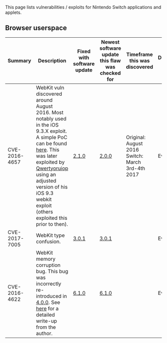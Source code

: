 This page lists vulnerabilities / exploits for Nintendo Switch
applications and
applets.

## Browser userspace

| Summary       | Description                                                                                                                                                                                                                                                                                                                                                                    | Fixed with software update   | Newest software update this flaw was checked for | Timeframe this was discovered                    | Discovered by |
| ------------- | ------------------------------------------------------------------------------------------------------------------------------------------------------------------------------------------------------------------------------------------------------------------------------------------------------------------------------------------------------------------------------ | ---------------------------- | ------------------------------------------------ | ------------------------------------------------ | ------------- |
| CVE-2016-4657 | WebKit vuln discovered around August 2016. Most notably used in the iOS 9.3.X exploit. A simple PoC can be found [here](https://github.com/LiveOverflow/lo_nintendoswitch/blob/master/poc1.html). This was later exploited by [Qwertyoruiop](https://twitter.com/qwertyoruiopz) using an adjusted version of his iOS 9.3 webkit exploit (others exploited this prior to then). | [2.1.0](2.1.0.md "wikilink") | [2.0.0](2.0.0.md "wikilink")                     | Original: August 2016 Switch: March 3rd-4th 2017 | Everyone      |
| CVE-2017-7005 | WebKit type confusion.                                                                                                                                                                                                                                                                                                                                                         | [3.0.1](3.0.1.md "wikilink") | [3.0.1](3.0.1.md "wikilink")                     |                                                  | Everyone      |
| CVE-2016-4622 | WebKit memory corruption bug. This bug was incorrectly re-introduced in [4.0.0](4.0.0.md "wikilink"). See [here](http://www.phrack.org/papers/attacking_javascript_engines.html) for a detailed write-up from the author.                                                                                                                                                      | [6.1.0](6.1.0.md "wikilink") | [6.1.0](6.1.0.md "wikilink")                     |                                                  | Everyone      |
